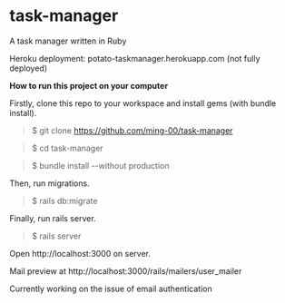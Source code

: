 # task-manager
A task manager written in Ruby

Heroku deployment: potato-taskmanager.herokuapp.com (not fully deployed)

**How to run this project on your computer**

Firstly, clone this repo to your workspace and install gems (with bundle install).

>$ git clone https://github.com/ming-00/task-manager

>$ cd task-manager

>$ bundle install --without production

Then, run migrations.
>$ rails db:migrate

Finally, run rails server.
>$ rails server

Open http://localhost:3000 on server.

Mail preview at http://localhost:3000/rails/mailers/user_mailer

Currently working on the issue of email authentication
